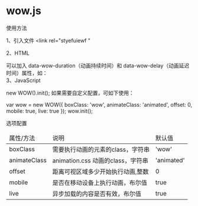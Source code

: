 # wow.js
使用方法

1、引入文件 <link rel="styefuiewf "
><link rel="stylesheet" href="css/animate.min.css">

2、HTML

<div class="wow slideInLeft"></div>
<div class="wow slideInRight"></div>
可以加入 data-wow-duration（动画持续时间）和 data-wow-delay（动画延迟时间）属性，如：

<div class="wow slideInLeft" data-wow-duration="2s" data-wow-delay="5s"></div>
<div class="wow slideInRight" data-wow-offset="10"  data-wow-iteration="10"></div>
3、JavaScript

new WOW().init();
如果需要自定义配置，可如下使用：

var wow = new WOW({
    boxClass: 'wow',
    animateClass: 'animated',
    offset: 0,
    mobile: true,
    live: true
});
wow.init();

选项配置
<table class="main_table" border="0" cellspacing="0" cellpadding="0" width="100%">
<thead>
    <tr class="table_title">
    <td>属性/方法</td>
    <td>说明</td>
    <td>默认值</td>
    </tr>
</thead>
<tbody>
    <tr>
        <td>boxClass</td>
        <td>需要执行动画的元素的class，字符串</td>
        <td>'wow'</td>
    </tr>
    <tr>
        <td>animateClass</td>
        <td>animation.css 动画的class，字符串</td>
        <td>'animated'</td>
    </tr>
    <tr>
        <td>offset</td>
        <td>距离可视区域多少开始执行动画,整数</td>
        <td>0</td>
    </tr>
    <tr>
        <td>mobile</td>
        <td>是否在移动设备上执行动画，布尔值</td>
        <td>true</td>
    </tr>
    <tr>
        <td>live</td>
        <td>异步加载的内容是否有效，布尔值</td>
        <td>true</td>
    </tr>
</tbody>
</table>
